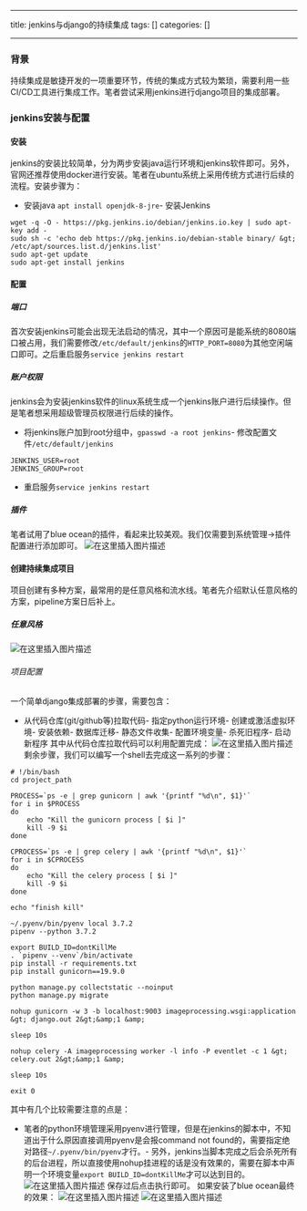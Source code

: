 
--- 
title:  jenkins与django的持续集成 
tags: []
categories: [] 

---
### 背景

持续集成是敏捷开发的一项重要环节，传统的集成方式较为繁琐，需要利用一些CI/CD工具进行集成工作。笔者尝试采用jenkins进行django项目的集成部署。

### jenkins安装与配置

#### 安装

jenkins的安装比较简单，分为两步安装java运行环境和jenkins软件即可。另外，官网还推荐使用docker进行安装。笔者在ubuntu系统上采用传统方式进行后续的流程。安装步骤为：
- 安装java `apt install openjdk-8-jre`- 安装Jenkins
```
wget -q -O - https://pkg.jenkins.io/debian/jenkins.io.key | sudo apt-key add -
sudo sh -c 'echo deb https://pkg.jenkins.io/debian-stable binary/ &gt; /etc/apt/sources.list.d/jenkins.list'
sudo apt-get update
sudo apt-get install jenkins

```

#### 配置

##### 端口

首次安装jenkins可能会出现无法启动的情况，其中一个原因可是能系统的8080端口被占用，我们需要修改`/etc/default/jenkins`的`HTTP_PORT=8080`为其他空闲端口即可。之后重启服务`service jenkins restart`

##### 账户权限

jenkins会为安装jenkins软件的linux系统生成一个jenkins账户进行后续操作。但是笔者想采用超级管理员权限进行后续的操作。
- 将jenkins账户加到root分组中，`gpasswd -a root jenkins`- 修改配置文件`/etc/default/jenkins`
```
JENKINS_USER=root
JENKINS_GROUP=root

```
- 重启服务`service jenkins restart`
##### 插件

笔者试用了blue ocean的插件，看起来比较美观。我们仅需要到系统管理-&gt;插件配置进行添加即可。 <img src="https://img-blog.csdnimg.cn/20190414173219624.png?x-oss-process=image/watermark,type_ZmFuZ3poZW5naGVpdGk,shadow_10,text_aHR0cHM6Ly9ibG9nLmNzZG4ubmV0L3dpbGw0OTA2,size_16,color_FFFFFF,t_70" alt="在这里插入图片描述">

#### 创建持续集成项目

项目创建有多种方案，最常用的是任意风格和流水线。笔者先介绍默认任意风格的方案，pipeline方案日后补上。

##### 任意风格

<img src="https://img-blog.csdnimg.cn/20190414163838291.png?x-oss-process=image/watermark,type_ZmFuZ3poZW5naGVpdGk,shadow_10,text_aHR0cHM6Ly9ibG9nLmNzZG4ubmV0L3dpbGw0OTA2,size_16,color_FFFFFF,t_70" alt="在这里插入图片描述">

###### 项目配置

一个简单django集成部署的步骤，需要包含：
- 从代码仓库(git/github等)拉取代码- 指定python运行环境- 创建或激活虚拟环境- 安装依赖- 数据库迁移- 静态文件收集- 配置环境变量- 杀死旧程序- 启动新程序
其中从代码仓库拉取代码可以利用配置完成： <img src="https://img-blog.csdnimg.cn/20190414172823935.png?x-oss-process=image/watermark,type_ZmFuZ3poZW5naGVpdGk,shadow_10,text_aHR0cHM6Ly9ibG9nLmNzZG4ubmV0L3dpbGw0OTA2,size_16,color_FFFFFF,t_70" alt="在这里插入图片描述"> 剩余步骤，我们可以编写一个shell去完成这一系列的步骤：

```
# !/bin/bash
cd project_path

PROCESS=`ps -e | grep gunicorn | awk '{printf "%d\n", $1}'`
for i in $PROCESS
do
    echo "Kill the gunicorn process [ $i ]"
    kill -9 $i
done

CPROCESS=`ps -e | grep celery | awk '{printf "%d\n", $1}'`
for i in $CPROCESS
do
    echo "Kill the celery process [ $i ]"
    kill -9 $i
done

echo "finish kill"

~/.pyenv/bin/pyenv local 3.7.2
pipenv --python 3.7.2

export BUILD_ID=dontKillMe
. `pipenv --venv`/bin/activate
pip install -r requirements.txt
pip install gunicorn==19.9.0

python manage.py collectstatic --noinput
python manage.py migrate

nohup gunicorn -w 3 -b localhost:9003 imageprocessing.wsgi:application &gt; django.out 2&gt;&amp;1 &amp;

sleep 10s

nohup celery -A imageprocessing worker -l info -P eventlet -c 1 &gt; celery.out 2&gt;&amp;1 &amp;

sleep 10s

exit 0

```

其中有几个比较需要注意的点是：
- 笔者的python环境管理采用pyenv进行管理，但是在jenkins的脚本中，不知道出于什么原因直接调用pyenv是会报command not found的，需要指定绝对路径`~/.pyenv/bin/pyenv`才行。- 另外，jenkins当脚本完成之后会杀死所有的后台进程，所以直接使用nohup挂进程的话是没有效果的，需要在脚本中声明一个环境变量`export BUILD_ID=dontKillMe`才可以达到目的。 <img src="https://img-blog.csdnimg.cn/20190414173002569.png?x-oss-process=image/watermark,type_ZmFuZ3poZW5naGVpdGk,shadow_10,text_aHR0cHM6Ly9ibG9nLmNzZG4ubmV0L3dpbGw0OTA2,size_16,color_FFFFFF,t_70" alt="在这里插入图片描述"> 保存过后点击执行即可。
如果安装了blue ocean最终的效果： <img src="https://img-blog.csdnimg.cn/20190414173336459.png?x-oss-process=image/watermark,type_ZmFuZ3poZW5naGVpdGk,shadow_10,text_aHR0cHM6Ly9ibG9nLmNzZG4ubmV0L3dpbGw0OTA2,size_16,color_FFFFFF,t_70" alt="在这里插入图片描述"> <img src="https://img-blog.csdnimg.cn/201904141735530.png?x-oss-process=image/watermark,type_ZmFuZ3poZW5naGVpdGk,shadow_10,text_aHR0cHM6Ly9ibG9nLmNzZG4ubmV0L3dpbGw0OTA2,size_16,color_FFFFFF,t_70" alt="在这里插入图片描述">
